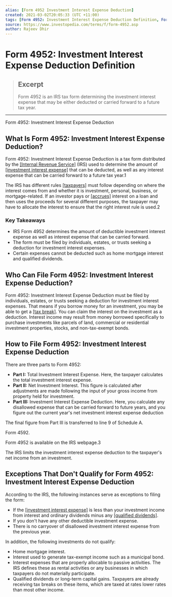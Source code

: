 ```yaml
---
alias: [Form 4952 Investment Interest Expense Deduction]
created: 2021-03-02T20:05:33 (UTC +11:00)
tags: [Form 4952: Investment Interest Expense Deduction Definition, Form 4952: Investment Interest Expense Deduction]
source: https://www.investopedia.com/terms/f/form-4952.asp
author: Rajeev Dhir
---
```


# Form 4952: Investment Interest Expense Deduction Definition

> ## Excerpt
> Form 4952 is an IRS tax form determining the investment interest expense that may be either deducted or carried forward to a future tax year.

---

Form 4952: Investment Interest Expense Deduction
## What Is Form 4952: Investment Interest Expense Deduction?

Form 4952: Investment Interest Expense Deduction is a tax form distributed by the [[Internal Revenue Service]](https://www.investopedia.com/terms/i/irs.asp) (IRS) used to determine the amount of [[investment interest expense]](https://www.investopedia.com/terms/i/investment-interest-expense.asp) that can be deducted, as well as any interest expense that can be carried forward to a future tax year.1

The IRS has different rules [[taxpayers]](https://www.investopedia.com/terms/t/taxpayer.asp) must follow depending on where the interest comes from and whether it is investment, personal, business, or mortgage-related. If an investor pays or [[accrues]](https://www.investopedia.com/terms/a/accrue.asp) interest on a loan and then uses the proceeds for several different purposes, the taxpayer may have to allocate the interest to ensure that the right interest rule is used.2

### Key Takeaways

-   IRS Form 4952 determines the amount of deductible investment interest expense as well as interest expense that can be carried forward.
-   The form must be filed by individuals, estates, or trusts seeking a deduction for investment interest expenses.
-   Certain expenses cannot be deducted such as home mortgage interest and qualified dividends.

## Who Can File Form 4952: Investment Interest Expense Deduction?

Form 4952: Investment Interest Expense Deduction must be filed by individuals, estates, or trusts seeking a deduction for investment interest expenses. That means if you borrow money for an investment, you may be able to get a [[tax break]](https://www.investopedia.com/terms/t/tax-break.asp). You can claim the interest on the investment as a deduction. Interest income may result from money borrowed specifically to purchase investments like parcels of land, commercial or residential investment properties, stocks, and non-tax-exempt bonds.

## How to File Form 4952: Investment Interest Expense Deduction

There are three parts to Form 4952:

-   **Part I:** Total Investment Interest Expense. Here, the taxpayer calculates the total investment interest expense.
-   **Part II:** Net Investment Interest. This figure is calculated after adjustments are made following the input of your gross income from property held for investment.
-   **Part III:** Investment Interest Expense Deduction. Here, you calculate any disallowed expense that can be carried forward to future years, and you figure out the current year's net investment interest expense deduction

The final figure from Part III is transferred to line 9 of Schedule A.

Form 4592.

Form 4952 is available on the IRS webpage.3

The IRS limits the investment interest expense deduction to the taxpayer's net income from an investment.

## Exceptions That Don't Qualify for Form 4952: Investment Interest Expense Deduction

According to the IRS, the following instances serve as exceptions to filing the form:

-   If the [[investment interest expense]](https://www.investopedia.com/terms/i/investment-interest-expense.asp) is less than your investment income from interest and ordinary dividends minus any [[qualified dividends]](https://www.investopedia.com/terms/q/qualifieddividend.asp).
-   If you don't have any other deductible investment expense.
-   There is no carryover of disallowed investment interest expense from the previous year.

In addition, the following investments do not qualify:

-   Home mortgage interest.
-   Interest used to generate tax-exempt income such as a municipal bond.
-   Interest expenses that are properly allocable to passive activities. The IRS defines these as rental activities or any businesses in which taxpayers do not materially participate.
-   Qualified dividends or long-term capital gains. Taxpayers are already receiving tax breaks on these items, which are taxed at rates lower rates than most other income.
